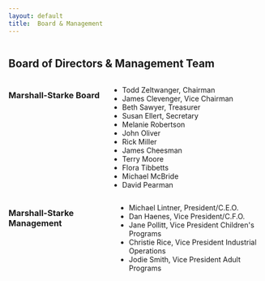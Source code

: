 ```yaml
---
layout: default
title:  Board & Management
---
```

<div class="twelve columns">
  <h2>Board of Directors &amp; Management Team</h2>
</div>


<div class="six columns">
  <h3 class="subheader">Marshall-Starke Board</h3>
  <ul>
    <li>Todd Zeltwanger, Chairman</li>
    <li>James Clevenger, Vice Chairman</li>
    <li>Beth Sawyer, Treasurer</li>
    <li>Susan Ellert, Secretary</li>
    <li>Melanie Robertson</li>
    <li>John Oliver</li>
    <li>Rick Miller</li>
    <li>James Cheesman</li>
    <li>Terry Moore</li>
    <li>Flora Tibbetts</li>
    <li>Michael McBride</li>
    <li>David Pearman</li>
  </ul>
</div>

<div class="six columns">
  <h3 class="subheader">Marshall-Starke Management</h3>
  <ul>
    <li>Michael Lintner, President/C.E.O.</li>
    <li>Dan Haenes, Vice President/C.F.O.</li>
    <li>Jane Pollitt, Vice President Children's Programs</li>
    <li>Christie Rice, Vice President Industrial Operations</li>
    <li>Jodie Smith, Vice President Adult Programs</li>
  </ul>
</div>
